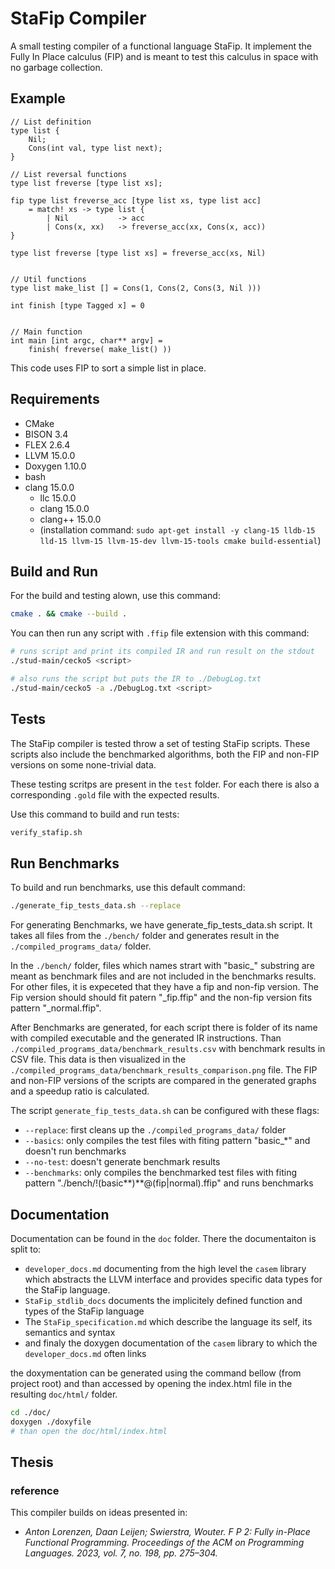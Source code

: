 # StaFip Compiler

A small testing compiler of a functional language StaFip. It
implement the Fully In Place calculus (FIP) and is meant to test
this calculus in space with no garbage collection.

## Example

```ffip
// List definition
type list {
    Nil;
    Cons(int val, type list next);
}

// List reversal functions
type list freverse [type list xs];

fip type list freverse_acc [type list xs, type list acc]
    = match! xs -> type list {
        | Nil           -> acc
        | Cons(x, xx)   -> freverse_acc(xx, Cons(x, acc))
}

type list freverse [type list xs] = freverse_acc(xs, Nil)


// Util functions
type list make_list [] = Cons(1, Cons(2, Cons(3, Nil )))

int finish [type Tagged x] = 0


// Main function
int main [int argc, char** argv] =
    finish( freverse( make_list() ))
```

This code uses FIP to sort a simple list in place.

## Requirements

- CMake
- BISON 3.4
- FLEX 2.6.4
- LLVM 15.0.0
- Doxygen 1.10.0
- bash
- clang 15.0.0
  - llc 15.0.0
  - clang 15.0.0
  - clang++ 15.0.0
  - (installation command: `sudo apt-get install -y clang-15 lldb-15 lld-15 llvm-15 llvm-15-dev llvm-15-tools cmake build-essential`)

## Build and Run

For the build and testing alown, use this command:

```sh
cmake . && cmake --build .
```

You can then run any script with `.ffip` file extension with this command:

```sh
# runs script and print its compiled IR and run result on the stdout
./stud-main/cecko5 <script>

# also runs the script but puts the IR to ./DebugLog.txt
./stud-main/cecko5 -a ./DebugLog.txt <script>
```

## Tests

The StaFip compiler is tested throw a set of testing StaFip scripts. These scripts
also include the benchmarked algorithms, both the FIP and non-FIP versions on some
none-trivial data.

These testing scritps are present in the `test` folder. For each there is also a
corresponding `.gold` file with the expected results.

Use this command to build and run tests:

```sh
verify_stafip.sh
```

## Run Benchmarks

To build and run benchmarks, use this default command:

```sh
./generate_fip_tests_data.sh --replace
```

For generating Benchmarks, we have generate_fip_tests_data.sh script.
It takes all files from the `./bench/` folder and generates result in the
`./compiled_programs_data/` folder.

In the `./bench/` folder, files which names strart with "basic\_" substring
are meant as benchmark files and are not included in the benchmarks results. For
other files, it is expeceted that they have a fip and non-fip version. The
Fip version should should fit patern "<name>\_fip.ffip" and the non-fip
version fits pattern "<name>\_normal.ffip".

After Benchmarks are generated, for each script there is folder of its name
with compiled executable and the generated IR instructions. Than
`./compiled_programs_data/benchmark_results.csv` with benchmark results in
CSV file. This data is then visualized in the
`./compiled_programs_data/benchmark_results_comparison.png` file. The FIP
and non-FIP versions of the scripts are compared in the generated graphs and
a speedup ratio is calculated.

The script `generate_fip_tests_data.sh` can be configured with these flags:

- `--replace`: first cleans up the `./compiled_programs_data/` folder
- `--basics`: only compiles the test files with fiting pattern "basic\_\*" and doesn't run benchmarks
- `--no-test`: doesn't generate benchmark results
- `--benchmarks`: only compiles the benchmarked test files with fiting pattern "./bench/!(basic**)**@(fip|normal).ffip" and runs benchmarks

## Documentation

Documentation can be found in the `doc` folder. There the documentaiton is split
to:

- `developer_docs.md` documenting from the high level the `casem` library which abstracts the LLVM interface and provides specific data types for the StaFip language.
- `StaFip_stdlib_docs` documents the implicitely defined function and types of the StaFip language
- The `StaFip_specification.md` which describe the language its self, its semantics and syntax
- and finaly the doxygen documentation of the `casem` library to which the `developer_docs.md` often links

the doxymentation can be generated using the command bellow (from project root) and than accessed by opening the index.html file in the resulting `doc/html/` folder.

```sh
cd ./doc/
doxygen ./doxyfile
# than open the doc/html/index.html
```

## Thesis

### reference

This compiler builds on ideas presented in:

- _Anton Lorenzen, Daan Leijen; Swierstra, Wouter. F P 2: Fully in-Place Functional Programming. Proceedings of the ACM on Programming Languages. 2023, vol. 7, no. 198, pp. 275–304._
